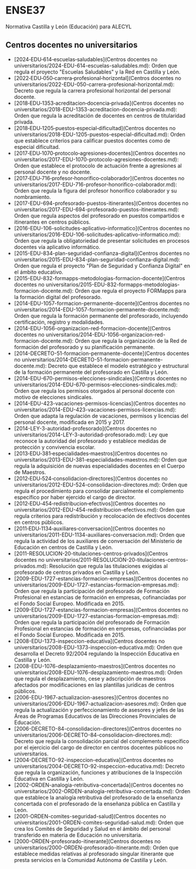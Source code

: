 # ENSE37
Normativa Castilla y León (Educación) para ALECYL
## Centros docentes no universitarios

- [2024‑EDU‑614‑escuelas‑saludables](Centros docentes no universitarios/2024-EDU-614-escuelas-saludables.md): Orden que regula el proyecto "Escuelas Saludables" y la Red en Castilla y León.
- [2022‑EDU‑050‑carrera‑profesional‑horizontal](Centros docentes no universitarios/2022-EDU-050-carrera-profesional-horizontal.md): Decreto que regula la carrera profesional horizontal del personal docente.
- [2018‑EDU‑1353‑acreditacion‑docencia‑privada](Centros docentes no universitarios/2018-EDU-1353-acreditacion-docencia-privada.md): Orden que regula la acreditación de docentes en centros de titularidad privada.
- [2018‑EDU‑1205‑puestos‑especial‑dificultad](Centros docentes no universitarios/2018-EDU-1205-puestos-especial-dificultad.md): Orden que establece criterios para calificar puestos docentes como de especial dificultad.
- [2017‑EDU‑1070‑protocolo‑agresiones‑docentes](Centros docentes no universitarios/2017-EDU-1070-protocolo-agresiones-docentes.md): Orden que establece el protocolo de actuación frente a agresiones al personal docente y no docente.
- [2017‑EDU‑716‑profesor‑honorifico‑colaborador](Centros docentes no universitarios/2017-EDU-716-profesor-honorifico-colaborador.md): Orden que regula la figura del profesor honorífico colaborador y su nombramiento.
- [2017-EDU-694-profesorado-puestos-itinerantes](Centros docentes no universitarios/2017-EDU-694-profesorado-puestos-itinerantes.md): Orden que regula aspectos del profesorado en puestos compartidos e itinerantes en centros públicos.
- [2016-EDU-106-solicitudes-aplicativo-informatico](Centros docentes no universitarios/2016-EDU-106-solicitudes-aplicativo-informatico.md): Orden que regula la obligatoriedad de presentar solicitudes en procesos docentes vía aplicativo informático.
- [2015-EDU-834-plan-seguridad-confianza-digital](Centros docentes no universitarios/2015-EDU-834-plan-seguridad-confianza-digital.md): Orden que regula el proyecto "Plan de Seguridad y Confianza Digital" en el ámbito educativo.
- [2015-EDU-832-formapps-metodologias-formacion-docente](Centros docentes no universitarios/2015-EDU-832-formapps-metodologias-formacion-docente.md): Orden que regula el proyecto FORMapps para la formación digital del profesorado.
- [2014-EDU-1057-formacion-permanente-docente](Centros docentes no universitarios/2014-EDU-1057-formacion-permanente-docente.md): Orden que regula la formación permanente del profesorado, incluyendo certificación, registro y modalidades.
- [2014-EDU-1056-organizacion-red-formacion-docente](Centros docentes no universitarios/2014-EDU-1056-organizacion-red-formacion-docente.md): Orden que regula la organización de la Red de formación del profesorado y su planificación permanente.
- [2014-DECRETO-51-formacion-permanente-docente](Centros docentes no universitarios/2014-DECRETO-51-formacion-permanente-docente.md): Decreto que establece el modelo estratégico y estructural de la formación permanente del profesorado en Castilla y León.
- [2014-EDU-670-permisos-elecciones-sindicales](Centros docentes no universitarios/2014-EDU-670-permisos-elecciones-sindicales.md): Orden que regula los permisos otorgados al personal docente con motivo de elecciones sindicales.
- [2014-EDU-423-vacaciones-permisos-licencias](Centros docentes no universitarios/2014-EDU-423-vacaciones-permisos-licencias.md): Orden que adapta la regulación de vacaciones, permisos y licencias del personal docente, modificada en 2015 y 2017.
- [2014-LEY-3-autoridad-profesorado](Centros docentes no universitarios/2014-LEY-3-autoridad-profesorado.md): Ley que reconoce la autoridad del profesorado y establece medidas de protección y convivencia escolar.
- [2013‑EDU‑381‑especialidades‑maestros](Centros docentes no universitarios/2013-EDU-381-especialidades-maestros.md): Orden que regula la adquisición de nuevas especialidades docentes en el Cuerpo de Maestros.
- [2012‑EDU‑524‑consolidacion‑directores](Centros docentes no universitarios/2012-EDU-524-consolidacion-directores.md): Orden que regula el procedimiento para consolidar parcialmente el complemento específico por haber ejercido el cargo de director.
- [2012‑EDU‑454‑redistribucion‑efectivos](Centros docentes no universitarios/2012-EDU-454-redistribucion-efectivos.md): Orden que regula criterios para redistribución y recolocación de efectivos docentes en centros públicos.
- [2011‑EDU‑1134‑auxiliares‑conversacion](Centros docentes no universitarios/2011-EDU-1134-auxiliares-conversacion.md): Orden que regula la actividad de los auxiliares de conversación del Ministerio de Educación en centros de Castilla y León.
- [2011-RESOLUCION-20-titulaciones-centros-privados](Centros docentes no universitarios/2011-RESOLUCION-20-titulaciones-centros-privados.md): Resolución que regula las titulaciones exigidas al profesorado de centros privados en Castilla y León.
- [2009-EDU-1727-estancias-formacion-empresas](Centros docentes no universitarios/2009-EDU-1727-estancias-formacion-empresas.md): Orden que regula la participación del profesorado de Formación Profesional en estancias de formación en empresas, cofinanciadas por el Fondo Social Europeo. Modificada en 2015.
- [2009-EDU-1727-estancias-formacion-empresas](Centros docentes no universitarios/2009-EDU-1727-estancias-formacion-empresas.md): Orden que regula la participación del profesorado de Formación Profesional en estancias de formación en empresas, cofinanciadas por el Fondo Social Europeo. Modificada en 2015.
- [2008-EDU-1373-inspeccion-educativa](Centros docentes no universitarios/2008-EDU-1373-inspeccion-educativa.md): Orden que desarrolla el Decreto 92/2004 regulando la Inspección Educativa en Castilla y León.
- [2008-EDU-1076-desplazamiento-maestros](Centros docentes no universitarios/2008-EDU-1076-desplazamiento-maestros.md): Orden que regula el desplazamiento, cese y adscripción de maestros afectados por modificaciones en las plantillas jurídicas de centros públicos.
- [2006-EDU-1967-actualizacion-asesores](Centros docentes no universitarios/2006-EDU-1967-actualizacion-asesores.md): Orden que regula la actualización y perfeccionamiento de asesores y jefes de las Áreas de Programas Educativos de las Direcciones Provinciales de Educación.
- [2006-DECRETO-84-consolidacion-directores](Centros docentes no universitarios/2006-DECRETO-84-consolidacion-directores.md): Decreto que regula la consolidación parcial del complemento específico por el ejercicio del cargo de director en centros docentes públicos no universitarios.
- [2004-DECRETO-92-inspeccion-educativa](Centros docentes no universitarios/2004-DECRETO-92-inspeccion-educativa.md): Decreto que regula la organización, funciones y atribuciones de la Inspección Educativa en Castilla y León.
- [2002-ORDEN-analogia-retributiva-concertada](Centros docentes no universitarios/2002-ORDEN-analogia-retributiva-concertada.md): Orden que establece la analogía retributiva del profesorado de la enseñanza concertada con el profesorado de la enseñanza pública en Castilla y León.
- [2001-ORDEN-comites-seguridad-salud](Centros docentes no universitarios/2001-ORDEN-comites-seguridad-salud.md): Orden que crea los Comités de Seguridad y Salud en el ámbito del personal transferido en materia de Educación no universitaria.
- [2000-ORDEN-profesorado-itinerante](Centros docentes no universitarios/2000-ORDEN-profesorado-itinerante.md): Orden que establece medidas relativas al profesorado singular itinerante que presta servicios en la Comunidad Autónoma de Castilla y León.




